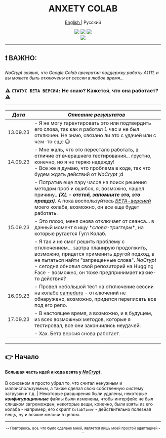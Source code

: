 <div align="center">

<h1 align="center">ANXETY COLAB</h1>

[English ](./README.md) | Русский

</div>

<p align="center">
  <a href="https://colab.research.google.com/drive/1wEa-tS10h4LlDykd87TF5zzpXIIQoCmq"><img src="https://img.shields.io/badge/NoCrypt's%20-%20grey?style=for-the-badge&logo=google%20colab&logoColor=orange&label=Colab&labelColor=darkcayan&color=orange"></a>
  <a href="https://colab.research.google.com/drive/1AH8z-p_ZSQvowZ-9pIVXBcqt_c3V4O9W"><img src="https://img.shields.io/badge/Мой Колаб | Требуются Обновления%20-%20grey?style=for-the-badge&logo=google%20colab&logoColor=orange&label=Colab&labelColor=darkcayan&color=darkred"></a>
  <a href="https://discordapp.com/users/565783561878372352"><img src="https://img.shields.io/badge/Мой Дискорд-blue?style=for-the-badge&logo=discord&logoColor=white&color=blue"></a> <br>
  <a href="https://colab.research.google.com/drive/1P89RgBbmnVAqtu0kF9BWo7HdJsWCCNxc"><img src="https://img.shields.io/badge/БЕТА ВЕРСИЯ%20-%20grey?style=for-the-badge&logo=google%20colab&logoColor=orange&label=Colab&labelColor=darkcayan&color=purple"></a>
</p>

---

## ❗ ВАЖНО:

_NoCrypt заявил, что Google Colab прекратил поддержку работы A1111, и вы можете быть отключены от сессии в любое время..._

### ⚠️ `СТАТУС БЕТА ВЕРСИИ:` Не знаю? Кажется, что она работает? ⚠️

---

<div align="center">

| _Дата_   | _Описание результатов_ |
|----------|------------------------|
| 13.09.23 | - Я не могу гарантировать это или подтвердить его слова, так как я работал 1 час и не был отключен. Не знаю, связано ли это с удачей или с чем-то еще 😉 |
| 14.09.23 | - Мне жаль, что это перестало работать, в отличие от вчерашнего тестирования... грустно, конечно, но я не теряю надежду! <br> - Все же я думаю, что проблема в коде, так что будем ждать действий от _NoCrypt_ ;d |
|          | - Потратив еще пару часов на поиск решения методом проб и ошибок, я, возможно, нашел причину.. _**(XL - отстой, запомните это, это правда)**_. А пока воспользуйтесь [_БЕТА-версией_](https://colab.research.google.com/drive/1P89RgBbmnVAqtu0kF9BWo7HdJsWCCNxc) моего колаба, возможно, он все еще будет работать. |
| 15.09.23 | - Это плохо, меня снова отключает от сеанса... в данный момент я ищу \*_слова-триггеры_\*, на которые ругается Гугл Колаб. |
|          | - Я так и не смог решить проблему с отключением... завтра планирую продолжить, возможно, придется применить другой подход, а не пытаться найти "запрещенные слова". _NoCrypt_ - сегодня обновил свой репозиторий на Hugging Face - возможно, он тоже предпринимает какие-то действия? |
| 16.09.23 | - Провел небольшой тест на отключение сессии на колабе [cameduru](https://github.com/camenduru/stable-diffusion-webui-colab) - отключений не обнаружено, возможно, придется переписать все под его репо. |
| 17.09.23 | - В настоящее время, а возможно, и в будущем, из всех возможных методов, которые я тестировал, все они закончились неудачей. |
|          | - Хах. Бета версия снова работает. |

</div>

---

## 👉 Начало

#### Большая часть идей и кода взята у [*NoCrypt*](https://github.com/NoCrypt).
В основном я просто убрал то, что считал ненужным и малоиспользуемым, а также сделал свою собственную систему загрузки и т.д. | Некоторые расширения были удалены, некоторые ***конфигурационные*** файлы были изменены, чтобы интерфейс не был слишком загроможден, некоторые вещи, конечно, были взяты из его колаба - например, его скрипт `ColabTimer` - действительно полезная вещь, ну и всякие мелочи в целом.

---

<div align="center">
  
  <small>-- Повторюсь, все, что было сделано мной, является лишь моей простой адаптацией --</small>
  
</div>



